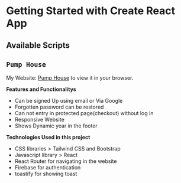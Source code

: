 # Getting Started with Create React App

## Available Scripts

## `Pump House`

My Website: [Pump House](https://pump-house-shaahil.web.app/) to view it in your browser.

**Features and Functionalitys**

- Can be signed Up using email or Via Google
- Forgotten password can be restored
- Can not entry in protected page(checkout) without log in
- Responsive Website
- Shows Dynamic year in the footer

**Technologies Used in this project**

- CSS libraries > Tailwind CSS and Bootstrap
- Javascript library > React
- React Router for navigating in the website
- Firebase for authentication
- toastify for showing toast
